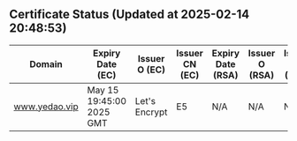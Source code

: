 ## Certificate Status (Updated at 2025-02-14 20:48:53)
| Domain | Expiry Date (EC) | Issuer O (EC) | Issuer CN (EC) | Expiry Date (RSA) | Issuer O (RSA) | Issuer CN (RSA) |
|--------|------------------|---------------|----------------|-------------------|----------------|-----------------|
| www.yedao.vip | May 15 19:45:00 2025 GMT | Let's Encrypt | E5 | N/A | N/A | N/A |
